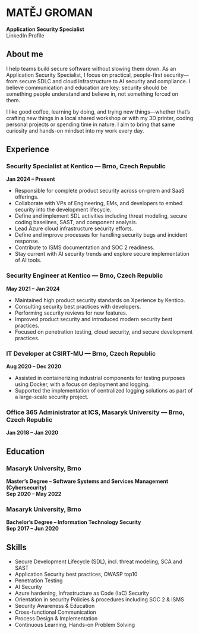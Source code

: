 # MATĚJ GROMAN
**Application Security Specialist**  
LinkedIn Profile

## About me
I help teams build secure software without slowing them down. As an Application Security Specialist, I focus on practical, people-first security—from secure SDLC and cloud infrastructure to AI security and compliance. I believe communication and education are key: security should be something people understand and believe in, not something forced on them.

I like good coffee, learning by doing, and trying new things—whether that’s crafting new things in a local shared workshop or with my 3D printer, coding personal projects or spending time in nature. I aim to bring that same curiosity and hands-on mindset into my work every day.

## Experience

### Security Specialist at Kentico — Brno, Czech Republic
**Jan 2024 – Present**
- Responsible for complete product security across on-prem and SaaS offerings.
- Collaborate with VPs of Engineering, EMs, and developers to embed security into the development lifecycle.
- Define and implement SDL activities including threat modeling, secure coding baselines, SAST, and component analysis.
- Lead Azure cloud infrastructure security efforts.
- Define and improve processes for handling security bugs and incident response.
- Contribute to ISMS documentation and SOC 2 readiness.
- Stay current with AI security trends and explore secure implementation of AI tools.

### Security Engineer at Kentico — Brno, Czech Republic
**May 2021 – Jan 2024**
- Maintained high product security standards on Xperience by Kentico.
- Consulting security best practices with developers.
- Performing security reviews for new features.
- Improved product security and introduced modern security best practices.
- Focused on penetration testing, cloud security, and secure development practices.

### IT Developer at CSIRT-MU — Brno, Czech Republic
**Aug 2020 – Dec 2020**
- Assisted in containerizing industrial components for testing purposes using Docker, with a focus on deployment and logging.
- Supported the implementation of centralized logging solutions as part of a large-scale security project.

### Office 365 Administrator at ICS, Masaryk University — Brno, Czech Republic
**Jan 2018 – Jan 2020**

## Education

### Masaryk University, Brno
**Master’s Degree – Software Systems and Services Management (Cybersecurity)**  
**Sep 2020 – May 2022**

### Masaryk University, Brno
**Bachelor’s Degree – Information Technology Security**  
**Sep 2017 – Jun 2020**

## Skills
- Secure Development Lifecycle (SDL), incl. threat modeling, SCA and SAST
- Application Security best practices, OWASP top10
- Penetration Testing
- AI Security
- Azure hardening, Infrastructure as Code (IaC) Security
- Orientation in security Policies & procedures including SOC 2 & ISMS
- Security Awareness & Education
- Cross-functional Communication
- Process Design & Implementation
- Continuous Learning, Hands-on Problem Solving
